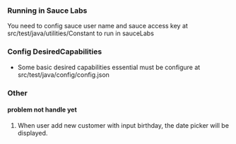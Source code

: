 ### Running in Sauce Labs ###
You need to config sauce user name and sauce access key at src/test/java/utilities/Constant to run in sauceLabs

### Config DesiredCapabilities ###

- Some basic desired capabilities essential must be configure at src/test/java/config/config.json

### Other ###

#### problem not handle yet ####
1. When user add new customer with input birthday, the date picker will be displayed.

